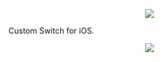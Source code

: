 <p align="center">
  <img src ="https://raw.githubusercontent.com/remirobert/Suitchi/master/README/Suitchi.png"/>
</p>
Custom Switch for iOS.

<p align="center">
  <img src ="https://raw.githubusercontent.com/remirobert/Suitchi/master/README/simple.gif"/>
</p>
